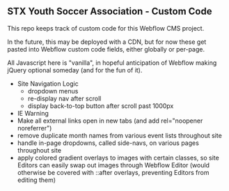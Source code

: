 ## STX Youth Soccer Association - Custom Code

This repo keeps track of custom code for this Webflow CMS project.

In the future, this may be deployed with a CDN, but for now these get pasted into Webflow custom code fields, either globally or per-page.

All Javascript here is "vanilla", in hopeful anticipation of Webflow making jQuery optional someday (and for the fun of it).

- Site Navigation Logic
  - dropdown menus
  - re-display nav after scroll
  - display back-to-top button after scroll past 1000px
- IE Warning
- Make all external links open in new tabs (and add rel="noopener noreferrer")
- remove duplicate month names from various event lists throughout site
- handle in-page dropdowns, called side-navs, on various pages throughout site
- apply colored gradient overlays to images with certain classes, so site Editors can easily swap out images through Webflow Editor (would otherwise be covered with ::after overlays, preventing Editors from editing them)
